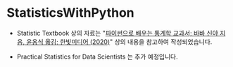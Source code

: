 # StatisticsWithPython

- Statistic Textbook 상의 자료는 "[파이썬으로 배우는 통계학 교과서; 바바 신야 지음, 윤옹식 옮김; 한빛미디어 (2020)](https://www.hanbit.co.kr/store/books/look.php?p_code=B7226175941)" 상의 내용을 참고하여 작성되었습니다.



- Practical Statistics for Data Scientists 는 추가 예정입니다.
